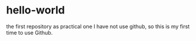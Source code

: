 # hello-world
the first repository as practical one
I have not use github, so this is my first time to use Github.

